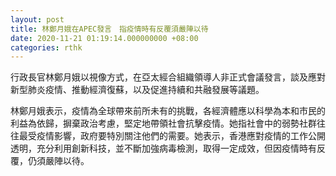 ```yaml
---
layout: post
title: 林鄭月娥在APEC發言　指疫情時有反覆須嚴陣以待
date: 2020-11-21 01:19:14.000000000 +08:00
categories: rthk
---
```


行政長官林鄭月娥以視像方式，在亞太經合組織領導人非正式會議發言，談及應對新型肺炎疫情、推動經濟復蘇，以及促進持續和共融發展等議題。

林鄭月娥表示，疫情為全球帶來前所未有的挑戰，各經濟體應以科學為本和市民的利益為依歸，摒棄政治考慮，堅定地帶領社會抗擊疫情。她指社會中的弱勢社群往往最受疫情影響，政府要特別關注他們的需要。她表示，香港應對疫情的工作公開透明，充分利用創新科技，並不斷加強病毒檢測，取得一定成效，但因疫情時有反覆，仍須嚴陣以待。
